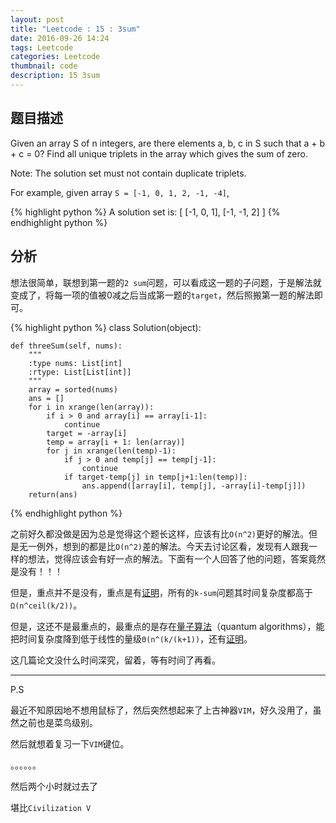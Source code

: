 ```yaml
---
layout: post
title: "Leetcode : 15 : 3sum"
date: 2016-09-26 14:24
tags: Leetcode
categories: Leetcode
thumbnail: code
description: 15 3sum
---
```


## 题目描述

Given an array S of n integers, are there elements a, b, c in S such that a + b + c = 0? Find all unique triplets in the array which gives the sum of zero.

Note: The solution set must not contain duplicate triplets.

For example, given array `S = [-1, 0, 1, 2, -1, -4]`,

{% highlight python %}
A solution set is:
[
  [-1, 0, 1],
  [-1, -1, 2]
]
{% endhighlight python %}

## 分析

想法很简单，联想到第一题的`2 sum`问题，可以看成这一题的子问题，于是解法就变成了，将每一项的值被0减之后当成第一题的`target`，然后照搬第一题的解法即可。

{% highlight python %}
class Solution(object):

    def threeSum(self, nums):
        """
        :type nums: List[int]
        :rtype: List[List[int]]
        """
        array = sorted(nums)
        ans = []
        for i in xrange(len(array)):
            if i > 0 and array[i] == array[i-1]:
                continue
            target = -array[i]
            temp = array[i + 1: len(array)]
            for j in xrange(len(temp)-1):
                if j > 0 and temp[j] == temp[j-1]:
                    continue
                if target-temp[j] in temp[j+1:len(temp)]:
                    ans.append([array[i], temp[j], -array[i]-temp[j]])
        return(ans)
{% endhighlight python %}

之前好久都没做是因为总是觉得这个题长这样，应该有比`O(n^2)`更好的解法。但是无一例外，想到的都是比`O(n^2)`差的解法。今天去讨论区看，发现有人跟我一样的想法，觉得应该会有好一点的解法。下面有一个人回答了他的问题，答案竟然是没有！！！

但是，重点并不是没有，重点是有[证明](http://www.cs.princeton.edu/~chazelle/pubs/lindegen-jacm.pdf)，所有的`k-sum`问题其时间复杂度都高于`Ω(n^ceil(k/2))`。

但是，这还不是最重点的，最重点的是存在[量子算法](http://xxx.lanl.gov/pdf/quant-ph/0311001v8.pdf)（quantum algorithms），能把时间复杂度降到低于线性的量级`Θ(n^(k/(k+1))`，还有[证明](http://arxiv.org/pdf/1206.6528v2.pdf)。

这几篇论文没什么时间深究，留着，等有时间了再看。

------------------------------
P.S

最近不知原因地不想用鼠标了，然后突然想起来了上古神器`VIM`，好久没用了，虽然之前也是菜鸟级别。

然后就想着复习一下`VIM`键位。

。。。。。。

然后两个小时就过去了

堪比`Civilization V`
